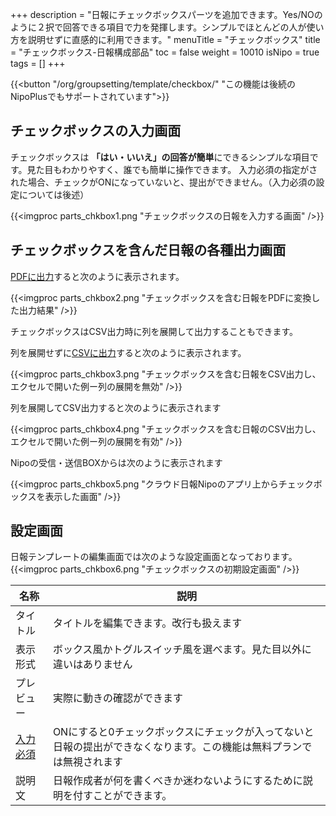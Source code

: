 +++
description = "日報にチェックボックスパーツを追加できます。Yes/NOのように２択で回答できる項目で力を発揮します。シンプルでほとんどの人が使い方を説明せずに直感的に利用できます。"
menuTitle = "チェックボックス"
title = "チェックボックス-日報構成部品"
toc = false
weight = 10010
isNipo = true
tags = []
+++

{{<button "/org/groupsetting/template/checkbox/" "この機能は後続のNipoPlusでもサポートされています">}}

## チェックボックスの入力画面

チェックボックスは **「はい・いいえ」の回答が簡単**にできるシンプルな項目です。見た目もわかりやすく、誰でも簡単に操作できます。
入力必須の指定がされた場合、チェックがONになっていないと、提出ができません。（入力必須の設定については後述）

{{<imgproc parts_chkbox1.png "チェックボックスの日報を入力する画面" />}}


## チェックボックスを含んだ日報の各種出力画面

[PDFに出力](/old/manual/pdf/)すると次のように表示されます。

{{<imgproc parts_chkbox2.png "チェックボックスを含む日報をPDFに変換した出力結果" />}}

チェックボックスはCSV出力時に列を展開して出力することもできます。

列を展開せずに[CSVに出力](/old/manual/analytics/)すると次のように表示されます。

{{<imgproc parts_chkbox3.png "チェックボックスを含む日報をCSV出力し、エクセルで開いた例ー列の展開を無効" />}}

列を展開してCSV出力すると次のように表示されます

{{<imgproc parts_chkbox4.png "チェックボックスを含む日報のCSV出力し、エクセルで開いた例ー列の展開を有効" />}}

Nipoの受信・送信BOXからは次のように表示されます

{{<imgproc parts_chkbox5.png "クラウド日報Nipoのアプリ上からチェックボックスを表示した画面" />}}

## 設定画面

日報テンプレートの編集画面では次のような設定画面となっております。
{{<imgproc parts_chkbox6.png "チェックボックスの初期設定画面" />}}

|名称|説明|
|---|---|
|タイトル|タイトルを編集できます。改行も扱えます|
|表示形式|ボックス風かトグルスイッチ風を選べます。見た目以外に違いはありません|
|プレビュー|実際に動きの確認ができます|
|[入力必須](/blog/required/)|ONにすると0チェックボックスにチェックが入ってないと日報の提出ができなくなります。この機能は無料プランでは無視されます|
|説明文|日報作成者が何を書くべきか迷わないようにするために説明を付すことができます。|
